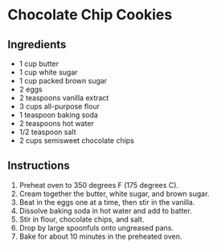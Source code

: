 # Chocolate Chip Cookies

## Ingredients
- 1 cup butter
- 1 cup white sugar
- 1 cup packed brown sugar
- 2 eggs
- 2 teaspoons vanilla extract
- 3 cups all-purpose flour
- 1 teaspoon baking soda
- 2 teaspoons hot water
- 1/2 teaspoon salt
- 2 cups semisweet chocolate chips

## Instructions
1. Preheat oven to 350 degrees F (175 degrees C).
2. Cream together the butter, white sugar, and brown sugar.
3. Beat in the eggs one at a time, then stir in the vanilla.
4. Dissolve baking soda in hot water and add to batter.
5. Stir in flour, chocolate chips, and salt.
6. Drop by large spoonfuls onto ungreased pans.
7. Bake for about 10 minutes in the preheated oven.
